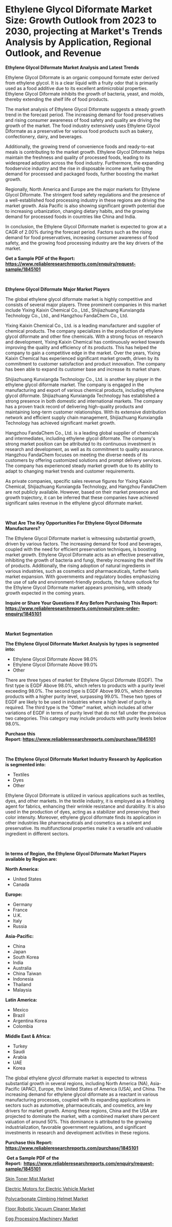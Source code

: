 <p><h1>Ethylene Glycol Diformate Market Size: Growth Outlook from 2023 to 2030, projecting at Market's Trends Analysis by Application, Regional Outlook, and Revenue</h1></p><p><strong>Ethylene Glycol Diformate Market Analysis and Latest Trends</strong></p>
<p><p>Ethylene Glycol Diformate is an organic compound formate ester derived from ethylene glycol. It is a clear liquid with a fruity odor that is primarily used as a food additive due to its excellent antimicrobial properties. Ethylene Glycol Diformate inhibits the growth of bacteria, yeast, and molds, thereby extending the shelf life of food products.</p><p>The market analysis of Ethylene Glycol Diformate suggests a steady growth trend in the forecast period. The increasing demand for food preservatives and rising consumer awareness of food safety and quality are driving the growth of the market. The food industry extensively uses Ethylene Glycol Diformate as a preservative for various food products such as bakery, confectionery, dairy, and beverages.</p><p>Additionally, the growing trend of convenience foods and ready-to-eat meals is contributing to the market growth. Ethylene Glycol Diformate helps maintain the freshness and quality of processed foods, leading to its widespread adoption across the food industry. Furthermore, the expanding foodservice industry and the rise in disposable income are fueling the demand for processed and packaged foods, further boosting the market growth.</p><p>Regionally, North America and Europe are the major markets for Ethylene Glycol Diformate. The stringent food safety regulations and the presence of a well-established food processing industry in these regions are driving the market growth. Asia Pacific is also showing significant growth potential due to increasing urbanization, changing dietary habits, and the growing demand for processed foods in countries like China and India.</p><p>In conclusion, the Ethylene Glycol Diformate market is expected to grow at a CAGR of 2.00% during the forecast period. Factors such as the rising demand for food preservatives, increasing consumer awareness of food safety, and the growing food processing industry are the key drivers of the market.</p></p>
<p><strong>Get a Sample PDF of the Report:&nbsp; <a href="https://www.reliableresearchreports.com/enquiry/request-sample/1845101">https://www.reliableresearchreports.com/enquiry/request-sample/1845101</a></strong></p>
<p>&nbsp;</p>
<p><strong>Ethylene Glycol Diformate Major Market Players</strong></p>
<p><p>The global ethylene glycol diformate market is highly competitive and consists of several major players. Three prominent companies in this market include Yixing Kaixin Chemical Co., Ltd., Shijiazhuang Kunxiangda Technology Co., Ltd., and Hangzhou FandaChem Co., Ltd.</p><p>Yixing Kaixin Chemical Co., Ltd. is a leading manufacturer and supplier of chemical products. The company specializes in the production of ethylene glycol diformate and other fine chemicals. With a strong focus on research and development, Yixing Kaixin Chemical has continuously worked towards improving the quality and efficiency of its products. This has helped the company to gain a competitive edge in the market. Over the years, Yixing Kaixin Chemical has experienced significant market growth, driven by its commitment to customer satisfaction and product innovation. The company has been able to expand its customer base and increase its market share.</p><p>Shijiazhuang Kunxiangda Technology Co., Ltd. is another key player in the ethylene glycol diformate market. The company is engaged in the manufacturing and export of various chemical products, including ethylene glycol diformate. Shijiazhuang Kunxiangda Technology has established a strong presence in both domestic and international markets. The company has a proven track record of delivering high-quality products and maintaining long-term customer relationships. With its extensive distribution network and efficient supply chain management, Shijiazhuang Kunxiangda Technology has achieved significant market growth.</p><p>Hangzhou FandaChem Co., Ltd. is a leading global supplier of chemicals and intermediates, including ethylene glycol diformate. The company's strong market position can be attributed to its continuous investment in research and development, as well as its commitment to quality assurance. Hangzhou FandaChem focuses on meeting the diverse needs of its customers by offering customized solutions and prompt delivery services. The company has experienced steady market growth due to its ability to adapt to changing market trends and customer requirements.</p><p>As private companies, specific sales revenue figures for Yixing Kaixin Chemical, Shijiazhuang Kunxiangda Technology, and Hangzhou FandaChem are not publicly available. However, based on their market presence and growth trajectory, it can be inferred that these companies have achieved significant sales revenue in the ethylene glycol diformate market.</p></p>
<p>&nbsp;</p>
<p><strong>What Are The Key Opportunities For Ethylene Glycol Diformate Manufacturers?</strong></p>
<p><p>The Ethylene Glycol Diformate market is witnessing substantial growth, driven by various factors. The increasing demand for food and beverages, coupled with the need for efficient preservation techniques, is boosting market growth. Ethylene Glycol Diformate acts as an effective preservative, inhibiting the growth of bacteria and fungi, thereby increasing the shelf life of products. Additionally, the rising adoption of natural ingredients in various industries, such as cosmetics and pharmaceuticals, further fuels market expansion. With governments and regulatory bodies emphasizing the use of safe and environment-friendly products, the future outlook for the Ethylene Glycol Diformate market appears promising, with steady growth expected in the coming years.</p></p>
<p><strong>Inquire or Share Your Questions If Any Before Purchasing This Report: <a href="https://www.reliableresearchreports.com/enquiry/pre-order-enquiry/1845101">https://www.reliableresearchreports.com/enquiry/pre-order-enquiry/1845101</a></strong></p>
<p>&nbsp;</p>
<p><strong>Market Segmentation</strong></p>
<p><strong>The Ethylene Glycol Diformate Market Analysis by types is segmented into:</strong></p>
<p><ul><li>Ethylene Glycol Diformate Above 98.0%</li><li>Ethylene Glycol Diformate Above 99.0%</li><li>Other</li></ul></p>
<p><p>There are three types of market for Ethylene Glycol Diformate (EGDF). The first type is EGDF Above 98.0%, which refers to products with a purity level exceeding 98.0%. The second type is EGDF Above 99.0%, which denotes products with a higher purity level, surpassing 99.0%. These two types of EGDF are likely to be used in industries where a high level of purity is required. The third type is the "Other" market, which includes all other variations of EGDF in terms of purity level that do not fall under the previous two categories. This category may include products with purity levels below 98.0%.</p></p>
<p><strong>Purchase this Report:&nbsp;<a href="https://www.reliableresearchreports.com/purchase/1845101">https://www.reliableresearchreports.com/purchase/1845101</a></strong></p>
<p>&nbsp;</p>
<p><strong>The Ethylene Glycol Diformate Market Industry Research by Application is segmented into:</strong></p>
<p><ul><li>Textiles</li><li>Dyes</li><li>Other</li></ul></p>
<p><p>Ethylene Glycol Diformate is utilized in various applications such as textiles, dyes, and other markets. In the textile industry, it is employed as a finishing agent for fabrics, enhancing their wrinkle resistance and durability. It is also used in the production of dyes, acting as a stabilizer and preserving their color intensity. Moreover, ethylene glycol diformate finds its application in other industries like pharmaceuticals and cosmetics as a solvent and preservative. Its multifunctional properties make it a versatile and valuable ingredient in different sectors.</p></p>
<p>&nbsp;</p>
<p><strong>In terms of Region, the Ethylene Glycol Diformate Market Players available by Region are:</strong></p>
<p>
    <p> <strong> North America: </strong>
        <ul>
            <li>United States</li>
            <li>Canada</li>
        </ul>
        </p> 
    <p> <strong> Europe: </strong>
        <ul>
            <li>Germany</li>
            <li>France</li>
            <li>U.K.</li>
            <li>Italy</li>
            <li>Russia</li>
        </ul>
        </p> 
    <p> <strong> Asia-Pacific: </strong>
        <ul>
            <li>China</li>
            <li>Japan</li>
            <li>South Korea</li>
            <li>India</li>
            <li>Australia</li>
            <li>China Taiwan</li>
            <li>Indonesia</li>
            <li>Thailand</li>
            <li>Malaysia</li>
        </ul>
        </p> 
    <p> <strong> Latin America: </strong>
        <ul>
            <li>Mexico</li>
            <li>Brazil</li>
            <li>Argentina Korea</li>
            <li>Colombia</li>
        </ul>
        </p> 
    <p> <strong> Middle East & Africa: </strong>
        <ul>
            <li>Turkey</li>
            <li>Saudi</li>
            <li>Arabia</li>
            <li>UAE</li>
            <li>Korea</li>
        </ul>
    </p>
    </p>
<p><p>The global ethylene glycol diformate market is expected to witness substantial growth in several regions, including North America (NA), Asia-Pacific (APAC), Europe, the United States of America (USA), and China. The increasing demand for ethylene glycol diformate as a reactant in various manufacturing processes, coupled with its expanding applications in sectors such as automotive, pharmaceuticals, and cosmetics, are key drivers for market growth. Among these regions, China and the USA are projected to dominate the market, with a combined market share percent valuation of around 50%. This dominance is attributed to the growing industrialization, favorable government regulations, and significant investments in research and development activities in these regions.</p></p>
<p><strong>Purchase this Report: <a href="https://www.reliableresearchreports.com/purchase/1845101">https://www.reliableresearchreports.com/purchase/1845101</a></strong></p>
<p>&nbsp;<strong>Get a Sample PDF of the Report:&nbsp;&nbsp;<a href="https://www.reliableresearchreports.com/enquiry/request-sample/1845101">https://www.reliableresearchreports.com/enquiry/request-sample/1845101</a></strong></p>
<p><strong></strong></p>
<p><p><a href="https://www.linkedin.com/pulse/skin-toner-mist-market-research-report-unlocks-analysis-2q9ge/">Skin Toner Mist Market</a></p><p><a href="https://medium.com/@dessiefadel/electric-motors-for-electric-vehicle-market-report-reveals-the-latest-trends-and-growth-1b06091a194c">Electric Motors for Electric Vehicle Market</a></p><p><a href="https://www.linkedin.com/pulse/polycarbonate-climbing-helmet-market-size-growth-forecast-jw9ue/">Polycarbonate Climbing Helmet Market</a></p><p><a href="https://www.linkedin.com/pulse/floor-robotic-vacuum-cleaner-market-size-share-amp-trends-khase/">Floor Robotic Vacuum Cleaner Market</a></p><p><a href="https://medium.com/@germanwolff65/egg-processing-machinery-market-report-reveals-the-latest-trends-and-growth-opportunities-of-this-5b2880740b5d">Egg Processing Machinery Market</a></p></p>